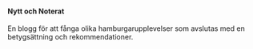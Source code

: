 #### Nytt och Noterat

En blogg för att fånga olika hamburgarupplevelser som avslutas med en betygsättning och rekommendationer.
